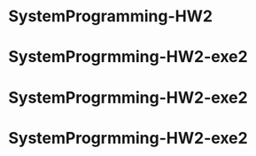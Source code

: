 # SystemProgramming-HW2
# SystemProgrmming-HW2-exe2
# SystemProgrmming-HW2-exe2
# SystemProgrmming-HW2-exe2
